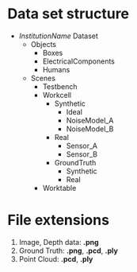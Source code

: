 # Data set structure

* *InstitutionName* Dataset
  * Objects
    * Boxes
    * ElectricalComponents
    * Humans
  * Scenes
    * Testbench
    * Workcell
      * Synthetic
        * Ideal
        * NoiseModel_A
        * NoiseModel_B
      * Real
        * Sensor_A
        * Sensor_B
      * GroundTruth
        * Synthetic
        * Real
    * Worktable
    
# File extensions

1. Image, Depth data: **.png**
2. Ground Truth: **.png**, **.pcd**, **.ply**
3. Point Cloud: **.pcd**, **.ply**
